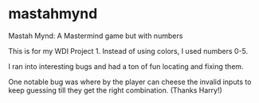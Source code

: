# mastahmynd
Mastah Mynd: A Mastermind game but with numbers

This is for my WDI Project 1. Instead of using colors, I used numbers 0-5.

I ran into interesting bugs and had a ton of fun locating and fixing them.

One notable bug was where by the player can cheese the invalid inputs to keep guessing till they get the right combination. (Thanks Harry!)
